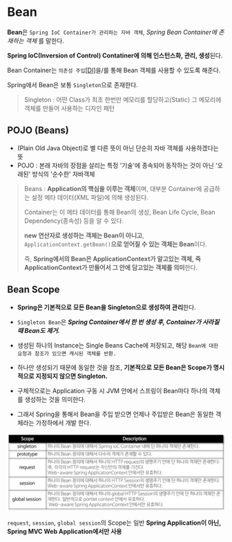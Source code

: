 # Bean

**Bean**은 `Spring IoC Container가 관리하는 자바 객체`, _Spring Bean Container에 존재하는 객체_ 를 말한다.

**Spring IoC(Inversion of Control) Contatiner에 의해 인스턴스화, 관리, 생성**된다.

Bean Container는 `의존성 주입`[[DI]](./di.md)을/를 통해 Bean 객체를 사용할 수 있도록 해준다.

Spring에서 Bean은 보통 `Singleton`으로 존재한다.  

> Singleton : 어떤 Class가 최초 한번만 메모리를 할당하고(Static) 그 메모리에 객체를 만들어 사용하는 디자인 패턴


## POJO (Beans)

- (Plain Old Java Object)로 별 다른 뜻이 아닌 단순히 자바 객체를 사용하겠다는 뜻
- POJO : 본래 자바의 장점을 살리는 특정 '기술'에 종속되어 동작하는 것이 아닌 '오래된' 방식의 '순수한' 자바객체


> Beans : **Application의 핵심을 이루는 객체**이며, 대부분 Container에 공급하는 설정 메타 데이터(XML 파일)에 의해 생성된다.
>
> Container는 이 메타 데이터를 통해 Bean의 생성, Bean Life Cycle, Bean Dependency(종속성) 등을 알 수 있다.
>
> **new 연산자로 생성하는 객체는 Bean이 아니고**, `ApplicationContext.getBean()`**으로 얻어질 수 있는 객체는 Bean**이다.
>
> 즉, **Spring에서의 Bean은 ApplicationContext가 알고있는 객체, 즉 ApplicationContext가 만들어서 그 안에 담고있는 객체를 의미**한다.

## Bean Scope

- **Spring은 기본적으로 모든 Bean을 Singleton으로 생성하여 관리**한다.
- `Singleton Bean`은 ***Spring Container에서 한 번 생성 후, Container가 사라질 때 Bean도 제거.***
- 생성된 하나의 Instance는 Single Beans Cache에 저장되고, 해당 `Bean에 대한 요청과 참조가 있으면 캐시된 객체를 반환.`
- 하나만 생성되기 때문에 동일한 것을 참조, **기본적으로 모든 Bean은 Scope가 명시적으로 지정되지 않으면 Singleton.**

- 구체적으로는 Application 구동 시 JVM 안에서 스프링이 Bean마다 하나의 객체를 생성하는 것을 의미한다.

- 그래서 Spring을 통해서 Bean을 주입 받으면 언제나 주입받은 Bean은 동일한 객체라는 가정하에서 개발 한다.

![single leton](../img/bean.png)

`request`, `session`, `global session`의 Scope는 일반 **Spring Application이 아닌, Spring MVC Web Application에서만 사용**